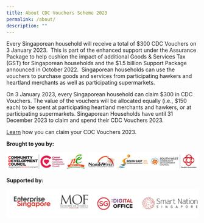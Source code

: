 ```yaml
---
title: About CDC Vouchers Scheme 2023
permalink: /about/
description: ""
---
```

Every Singaporean household will receive a total of $300 CDC Vouchers on 3 January 2023.  This is part of the enhanced support under the Assurance Package to help cushion the impact of additional Goods & Services Tax (GST) for Singaporean households and the $1.5 billion Support Package announced in October 2022.  Singaporean households can use the vouchers to purchase goods and services from participating hawkers and heartland merchants as well as participating supermarkets.

On 3 January 2023, every Singaporean household can claim $300 in CDC Vouchers. The value of the vouchers will be allocated equally (i.e., $150 each) to be spent at participating heartland merchants and hawkers, or at participating supermarkets. Singaporean Households have until 31 December 2023 to claim and spend their CDC Vouchers 2023.

[Learn](/residents/info) how you can claim your CDC Vouchers 2023.


**Brought to you by:**

![Brought to you by](/images/brought-by.png)

**Supported by:**

![Supported by](/images/supported-by.png)